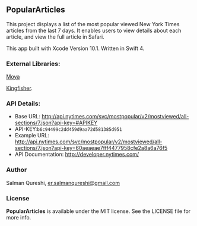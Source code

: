 ## PopularArticles

This project displays a list of the most popular viewed New York Times articles from the last 7 days. It enables users to view details about each article, and view the full article in Safari.

This app built with Xcode Version 10.1. Written in Swift 4.

### External Libraries:
[Moya](https://github.com/Moya/Moya)

[Kingfisher](https://github.com/onevcat/Kingfisher).

### API Details:
* Base URL: http://api.nytimes.com/svc/mostpopular/v2/mostviewed/all-sections/7.json?api-key=#APIKEY
* API-KEY:`b6c94499c2dd459d9aa72d581385d951`
* Example URL: http://api.nytimes.com/svc/mostpopular/v2/mostviewed/all-sections/7.json?api-key=60aeaeae7fff4477958cfe2a8a6a76f5
* API Documentation: http://developer.nytimes.com/

### Author
Salman Qureshi, er.salmanqureshi@gmail.com

### License

**PopularArticles** is available under the MIT license. See the LICENSE file for more info.
